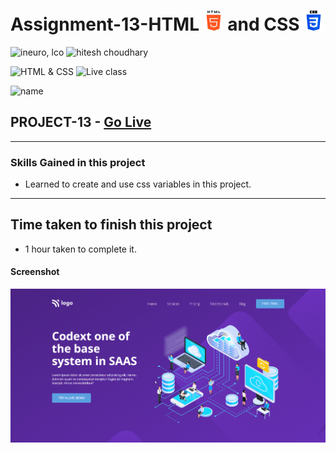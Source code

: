 # Assignment-13-HTML ![](./assets/html-5.png) and CSS ![](./assets/css-3.png)

![ineuro, lco](https://img.shields.io/badge/iNeuron-LCO-green)
![hitesh choudhary](https://img.shields.io/badge/Hitesh--Choudhary-Full--stack--JS--bootcamp-red)

![HTML & CSS](https://img.shields.io/badge/HTML-CSS-orange)
![Live class](https://img.shields.io/badge/LIVE--CLASS-PROJECT--13-lightgrey)

![name](https://img.shields.io/badge/Sourabh--Udasi-College--Drop--Out-lightgrey)

## PROJECT-13 - [Go Live ](https://full-stack-js-proj-13.netlify.app/)

---

### Skills Gained in this project

- Learned to create and use css variables in this project.

---

## Time taken to finish this project

- 1 hour taken to complete it.

#### Screenshot

![Desktop](./screenshots/project-13.png)
